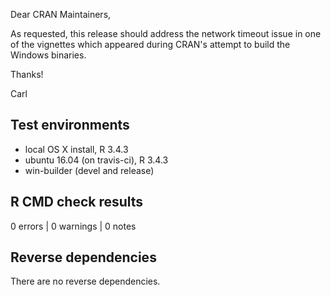 Dear CRAN Maintainers,

As requested, this release should address the network timeout issue
in one of the vignettes which appeared during CRAN's attempt to build
the Windows binaries. 

Thanks!

Carl


## Test environments

* local OS X install, R 3.4.3
* ubuntu 16.04 (on travis-ci), R 3.4.3
* win-builder (devel and release)

## R CMD check results

0 errors | 0 warnings | 0 notes


## Reverse dependencies

There are no reverse dependencies.


